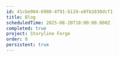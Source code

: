 ```yaml
---
id: 41cbe004-6980-4f91-b119-e8fb1030dcf1
title: Blog
scheduledTime: 2025-08-20T10:00:00.000Z
completed: true
project: Storyline Forge
order: 0
persistent: true
---
```


